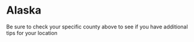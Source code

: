 # Alaska
Be sure to check your specific county above to see if you have additional tips for your location